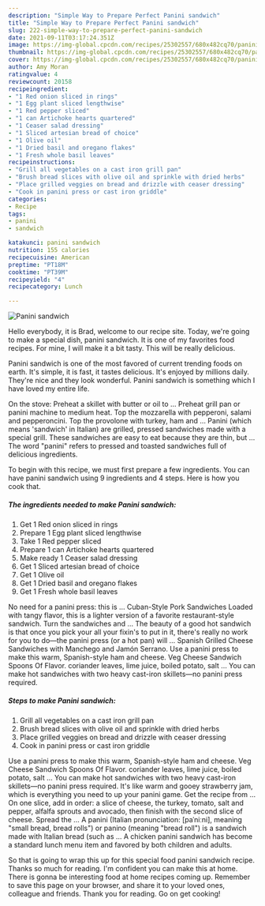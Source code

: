 ```yaml
---
description: "Simple Way to Prepare Perfect Panini sandwich"
title: "Simple Way to Prepare Perfect Panini sandwich"
slug: 222-simple-way-to-prepare-perfect-panini-sandwich
date: 2021-09-11T03:17:24.351Z
image: https://img-global.cpcdn.com/recipes/25302557/680x482cq70/panini-sandwich-recipe-main-photo.jpg
thumbnail: https://img-global.cpcdn.com/recipes/25302557/680x482cq70/panini-sandwich-recipe-main-photo.jpg
cover: https://img-global.cpcdn.com/recipes/25302557/680x482cq70/panini-sandwich-recipe-main-photo.jpg
author: Amy Moran
ratingvalue: 4
reviewcount: 20158
recipeingredient:
- "1 Red onion sliced in rings"
- "1 Egg plant sliced lengthwise"
- "1 Red pepper sliced"
- "1 can Artichoke hearts quartered"
- "1 Ceaser salad dressing"
- "1 Sliced artesian bread of choice"
- "1 Olive oil"
- "1 Dried basil and oregano flakes"
- "1 Fresh whole basil leaves"
recipeinstructions:
- "Grill all vegetables on a cast iron grill pan"
- "Brush bread slices with olive oil and sprinkle with dried herbs"
- "Place grilled veggies on bread and drizzle with ceaser dressing"
- "Cook in panini press or cast iron griddle"
categories:
- Recipe
tags:
- panini
- sandwich

katakunci: panini sandwich 
nutrition: 155 calories
recipecuisine: American
preptime: "PT18M"
cooktime: "PT39M"
recipeyield: "4"
recipecategory: Lunch

---
```



![Panini sandwich](https://img-global.cpcdn.com/recipes/25302557/680x482cq70/panini-sandwich-recipe-main-photo.jpg)

Hello everybody, it is Brad, welcome to our recipe site. Today, we're going to make a special dish, panini sandwich. It is one of my favorites food recipes. For mine, I will make it a bit tasty. This will be really delicious.

Panini sandwich is one of the most favored of current trending foods on earth. It's simple, it is fast, it tastes delicious. It's enjoyed by millions daily. They're nice and they look wonderful. Panini sandwich is something which I have loved my entire life.

On the stove: Preheat a skillet with butter or oil to … Preheat grill pan or panini machine to medium heat. Top the mozzarella with pepperoni, salami and pepperoncini. Top the provolone with turkey, ham and … Panini (which means &#39;sandwich&#39; in Italian) are grilled, pressed sandwiches made with a special grill. These sandwiches are easy to eat because they are thin, but … The word &#34;panini&#34; refers to pressed and toasted sandwiches full of delicious ingredients.


To begin with this recipe, we must first prepare a few ingredients. You can have panini sandwich using 9 ingredients and 4 steps. Here is how you cook that.

<!--inarticleads1-->

##### The ingredients needed to make Panini sandwich:

1. Get 1 Red onion sliced in rings
1. Prepare 1 Egg plant sliced lengthwise
1. Take 1 Red pepper sliced
1. Prepare 1 can Artichoke hearts quartered
1. Make ready 1 Ceaser salad dressing
1. Get 1 Sliced artesian bread of choice
1. Get 1 Olive oil
1. Get 1 Dried basil and oregano flakes
1. Get 1 Fresh whole basil leaves


No need for a panini press: this is … Cuban-Style Pork Sandwiches Loaded with tangy flavor, this is a lighter version of a favorite restaurant-style sandwich. Turn the sandwiches and … The beauty of a good hot sandwich is that once you pick your all your fixin&#39;s to put in it, there&#39;s really no work for you to do—the panini press (or a hot pan) will … Spanish Grilled Cheese Sandwiches with Manchego and Jamón Serrano. Use a panini press to make this warm, Spanish-style ham and cheese. Veg Cheese Sandwich Spoons Of Flavor. coriander leaves, lime juice, boiled potato, salt … You can make hot sandwiches with two heavy cast-iron skillets—no panini press required. 

<!--inarticleads2-->

##### Steps to make Panini sandwich:

1. Grill all vegetables on a cast iron grill pan
1. Brush bread slices with olive oil and sprinkle with dried herbs
1. Place grilled veggies on bread and drizzle with ceaser dressing
1. Cook in panini press or cast iron griddle


Use a panini press to make this warm, Spanish-style ham and cheese. Veg Cheese Sandwich Spoons Of Flavor. coriander leaves, lime juice, boiled potato, salt … You can make hot sandwiches with two heavy cast-iron skillets—no panini press required. It&#39;s like warm and gooey strawberry jam, which is everything you need to up your panini game. Get the recipe from … On one slice, add in order: a slice of cheese, the turkey, tomato, salt and pepper, alfalfa sprouts and avocado, then finish with the second slice of cheese. Spread the … A panini (Italian pronunciation: [paˈniːni], meaning &#34;small bread, bread rolls&#34;) or panino (meaning &#34;bread roll&#34;) is a sandwich made with Italian bread (such as … A chicken panini sandwich has become a standard lunch menu item and favored by both children and adults. 

So that is going to wrap this up for this special food panini sandwich recipe. Thanks so much for reading. I'm confident you can make this at home. There is gonna be interesting food at home recipes coming up. Remember to save this page on your browser, and share it to your loved ones, colleague and friends. Thank you for reading. Go on get cooking!
